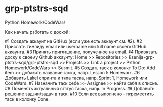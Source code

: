 # grp-ptstrs-sqd
Python Homework/CodeWars

Как начать работать с доской:

#1 Создать аккаунт на GitHub (если уже есть аккаунт см. #2).
#2 Прислать тимлиду email или username или full name своего GitHub аккаунта.
#3 Принять приглашение, полученное на email.
#4 Привязать доску к своему Github аккаунту:
Home >> Repositories >> Ksenija-grp-ptstrs-sqd/grp-ptstrs-sqd >>
Projects >> Link a project >> Python Homework/CodeWars >> Submit.
#5 Создать таск в колонке To Do:
Add item >> добавить название таска, напр. Lesson 5 Homework.
#6 Добавить Label спринта и типа таска, напр. Sprint 1, Homework или CodeWars.
#7 Назначить таск себе >>  Assignee >> найти себя в списке.
#8 Поменять актуальный статус таска, напр. In Progress.
#9 Добавить решение задачи/задач в таск.
#10 Если все выполнено - переместить таск в колонку Done.


